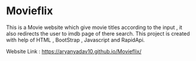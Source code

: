 # Movieflix
This is a Movie website which give movie titles according to the input , it also redirects the user to imdb page of there search.
This project is created with help of HTML , BootStrap , Javascript and RapidApi.

Website Link :   https://aryanyadav10.github.io/Movieflix/
